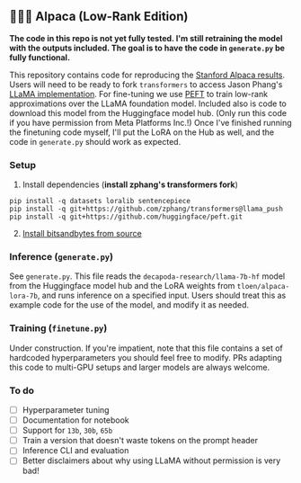 ## 🦙🌲🤏 Alpaca (Low-Rank Edition)

**The code in this repo is not yet fully tested. I'm still retraining the model with the outputs included. The goal is to have the code in `generate.py` be fully functional.**

This repository contains code for reproducing the [Stanford Alpaca results](https://github.com/tatsu-lab/stanford_alpaca#data-release).
Users will need to be ready to fork `transformers` to access Jason Phang's [LLaMA implementation](https://github.com/huggingface/transformers/pull/21955).
For fine-tuning we use [PEFT](https://github.com/huggingface/peft) to train low-rank approximations over the LLaMA foundation model.
Included also is code to download this model from the Huggingface model hub.
(Only run this code if you have permission from Meta Platforms Inc.!)
Once I've finished running the finetuning code myself, I'll put the LoRA on the Hub as well, and the code in `generate.py` should work as expected.

### Setup

1. Install dependencies (**install zphang's transformers fork**)

```
pip install -q datasets loralib sentencepiece
pip install -q git+https://github.com/zphang/transformers@llama_push
pip install -q git+https://github.com/huggingface/peft.git
```

2. [Install bitsandbytes from source](https://github.com/TimDettmers/bitsandbytes/blob/main/compile_from_source.md)

### Inference (`generate.py`)

See `generate.py`. This file reads the `decapoda-research/llama-7b-hf` model from the Huggingface model hub and the LoRA weights from `tloen/alpaca-lora-7b`, and runs inference on a specified input. Users should treat this as example code for the use of the model, and modify it as needed.

### Training (`finetune.py`)

Under construction. If you're impatient, note that this file contains a set of hardcoded hyperparameters you should feel free to modify.
PRs adapting this code to multi-GPU setups and larger models are always welcome.

### To do

- [ ] Hyperparameter tuning
- [ ] Documentation for notebook
- [ ] Support for `13b`, `30b`, `65b`
- [ ] Train a version that doesn't waste tokens on the prompt header
- [ ] Inference CLI and evaluation
- [ ] Better disclaimers about why using LLaMA without permission is very bad!
